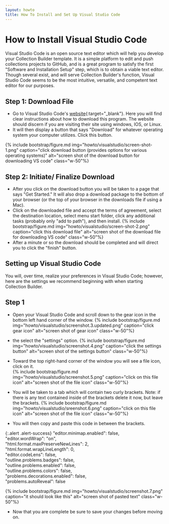 ```yaml
---
layout: howto
title: How To Install and Set Up Visual Studio Code
---
```

# How to Install Visual Studio Code

Visual Studio Code is an open source text editor which will help you develop your Collection Builder template. It is a simple platform to edit and push collections projects to GitHub, and is a great program to satisfy the first "Software and Installation Setup" step, which is to obtain a viable text editor. Though several exist, and will serve Collection Builder's function, Visual Studio Code seems to be the most intuitive, versatile, and competent text editor for our purposes. 

## Step 1: Download File

- Go to Visual Studio Code's [website](https://code.visualstudio.com){:target="_blank"}. Here you will find clear instructions about how to download this program. The website should discern if you are visiting their site using windows, IOS, or Linux. 
- It will then display a button that says "Download" for whatever operating system your computer utilizes. Click this button. 

{% include bootstrap/figure.md img="howto/visualstudio/screen-shot-1.png" caption="click download button (provides options for various operating systems)" alt="screen shot of the download button for downloading VS code" class="w-50"%}



## Step 2: Initiate/ Finalize Download

- After you click on the download button you will be taken to a page that says "Get Started." It will also drop a download package to the bottom of your browser (or the top of your browser in the downloads file if using a Mac). 
- Click on the downloaded file and accept the terms of agreement, select the destination location, select menu start folder, click any additional tasks (probably only "add to path"), and then install. 
{% include bootstrap/figure.md img="howto/visualstudio/screen-shot-2.png" caption="click this download file" alt="screen shot of the download file for downloading VS code" class="w-50"%}
- After a minute or so the download should be completed and will direct you to click the "finish" button. 

## Setting up Visual Studio Code 

You will, over time, realize your preferences in Visual Studio Code; however, here are the settings we recommend beginning with when starting Collection Builder. 

## Step 1

- Open your Visual Studio Code and scroll down to the gear icon in the bottom left hand corner of the window. 
{% include bootstrap/figure.md img="howto/visualstudio/screenshot.3.updated.png" caption="click gear icon" alt="screen shot of gear icon" class="w-50"%}

- the select the "settings" option. 
{% include bootstrap/figure.md img="howto/visualstudio/screenshot.4.png" caption="click the settings button" alt="screen shot of the settings button" class="w-50"%}

- Toward the top right-hand corner of the window you will see a file icon, click on it.  
{% include bootstrap/figure.md img="howto/visualstudio/screenshot.5.png" caption="click on this file icon" alt="screen shot of the file icon" class="w-50"%}

- You will be taken to a tab which will contain two curly brackets. Note: if there is any text contained inside of the brackets delete it now, but leave the brackets.
{% include bootstrap/figure.md img="howto/visualstudio/sreenshot.6.png" caption="click on this file icon" alt="screen shot of the file icon" class="w-50"%}

- You will then copy and paste this code in between the brackets. 

{:.alert .alert-success}
"editor.minimap.enabled": false,  
    "editor.wordWrap": "on",  
    "html.format.maxPreserveNewLines": 2,  
    "html.format.wrapLineLength": 0,  
    "editor.codeLens": false,  
    "outline.problems.badges": false,  
    "outline.problems.enabled": false,  
    "outline.problems.colors": false,  
    "problems.decorations.enabled": false,  
    "problems.autoReveal": false  
    
{% include bootstrap/figure.md img="howto/visualstudio/screenshot.7.png" caption="it should look like this" alt="screen shot of pasted text" class="w-50"%}

- Now that you are complete be sure to save your changes before moving on. 